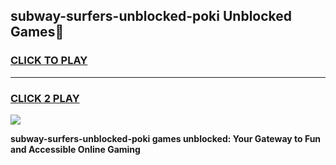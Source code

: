 
## subway-surfers-unblocked-poki Unblocked Games👋
<h3>
<a href="https://news.freeplayer.one?title=subway-surfers-unblocked-poki&ref=16F">CLICK TO PLAY</a></h3>
<hr>

<h3>
<a href="https://news.freeplayer.one?title=subway-surfers-unblocked-poki&ref=16F">CLICK 2 PLAY</a>
  
</h3>

<a href="https://news.freeplayer.one?title=subway-surfers-unblocked-poki&ref=16F/"><img src="https://clearcache.store/games.png"></a>


**subway-surfers-unblocked-poki games unblocked: Your Gateway to Fun and Accessible Online Gaming**
